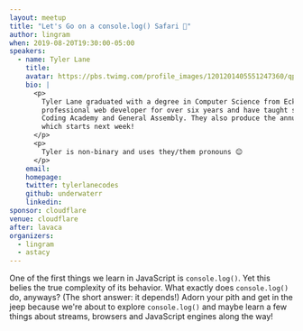 ```yaml
---
layout: meetup
title: "Let's Go on a console.log() Safari 🦏"
author: lingram
when: 2019-08-20T19:30:00-05:00
speakers:
  - name: Tyler Lane
    title:
    avatar: https://pbs.twimg.com/profile_images/1201201405551247360/qpjhqDXq_400x400.jpg
    bio: |
      <p>
        Tyler Lane graduated with a degree in Computer Science from Eckerd College. They have worked as a
        professional web developer for over six years and have taught software engineering at both Austin
        Coding Academy and General Assembly. They also produce the annual Out of Bounds Comedy Festival,
        which starts next week!
      </p>
      <p>
        Tyler is non-binary and uses they/them pronouns 😊
      </p>
    email:
    homepage:
    twitter: tylerlanecodes
    github: underwaterr
    linkedin:
sponsor: cloudflare
venue: cloudflare
after: lavaca
organizers:
  - lingram
  - astacy
---
```


One of the first things we learn in JavaScript is `console.log()`. Yet this belies the true complexity of its behavior. What exactly does `console.log()` do, anyways? (The short answer: it depends!) Adorn your pith and get in the jeep because we're about to explore `console.log()` and maybe learn a few things about streams, browsers and JavaScript engines along the way!
